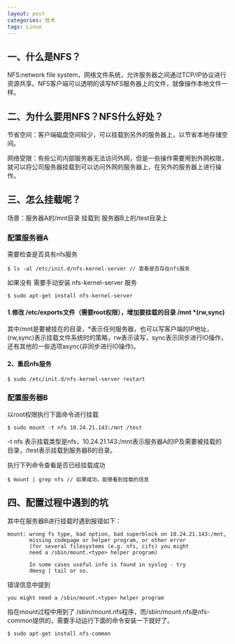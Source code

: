 ```yaml
---
layout: post
categories: 技术
tags: Linux
---
```



## 一、什么是NFS？

  NFS:network file system，网络文件系统，允许服务器之间通过TCP/IP协议进行资源共享。NFS客户端可以透明的读写NFS服务器上的文件，就像操作本地文件一样。

## 二、为什么要用NFS？NFS什么好处？

  节省空间：客户端磁盘空间较少，可以挂载到另外的服务器上，以节省本地存储空间。

  网络受限：有些公司内部服务器无法访问外网，但是一些操作需要用到外网权限，就可以将公司服务器挂载到可以访问外网的服务器上，在另外的服务器上进行操作。

## 三、怎么挂载呢？

场景：服务器A的/mnt目录 挂载到 服务器B上的/test目录上

### 配置服务器A

需要检查是否具有nfs服务

	$ ls -al /etc/init.d/nfs-kernel-server // 查看是否存在nfs服务

如果没有 需要手动安装 nfs-kernel-server 服务

	$ sudo apt-get install nfs-kernel-server

#### 1.修改 /etc/exports文件（需要root权限），增加要挂载的目录 /mnt *(rw,sync)

其中/mnt是要被挂在的目录，*表示任何服务器，也可以写客户端的IP地址，(rw,sync)表示挂载文件系统时的策略，rw表示读写，sync表示同步进行IO操作，还有其他的一些选项async(非同步进行IO操作)。

#### 2、重启nfs服务

	$ sudo /etc/init.d/nfs-kernel-server restart

### 配置服务器B

以root权限执行下面命令进行挂载

	$ sudo mount -t nfs 10.24.21.143:/mnt /test

-t nfs 表示挂载类型是nfs，10.24.21.143:/mnt表示服务器A的IP及需要被挂载的目录，/test表示挂载到服务器B的目录。

执行下列命令查看是否已经挂载成功

	$ mount | grep nfs // 如果成功，能够看到挂载的信息

## 四、配置过程中遇到的坑

其中在服务器B进行挂载时遇到报错如下：

	mount: wrong fs type, bad option, bad superblock on 10.24.21.143:/mnt,
	       missing codepage or helper program, or other error
	       (for several filesystems (e.g. nfs, cifs) you might
	       need a /sbin/mount.<type> helper program)
	
	       In some cases useful info is found in syslog - try
	       dmesg | tail or so.

错误信息中提到

	you might need a /sbin/mount.<type> helper program

指在mount过程中用到了 /sbin/mount.nfs程序，而/sbin/mount.nfs是nfs-common提供的，需要手动运行下面的命令安装一下就好了。

	$ sudo apt-get install nfs-common
